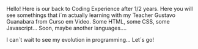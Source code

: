 Hello!
Here is our back to Coding Experience after 1/2 years.
Here you will see somethings that i´m actually learning with my Teacher Gustavo Guanabara from Curso em Video.
Some HTML, some CSS, some Javascript...
Soon, maybe another languages....

I can´t wait to see my evolution in programming...
Let´s go!


